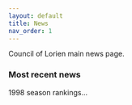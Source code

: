 ```yaml
---
layout: default
title: News
nav_order: 1
---
```


Council of Lorien main news page.

### Most recent news

1998 season rankings...
